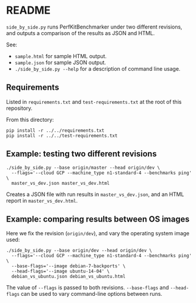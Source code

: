 # README

`side_by_side.py` runs PerfKitBenchmarker under two different revisions, and
outputs a comparison of the results as JSON and HTML.

See:

* `sample.html` for sample HTML output.
* `sample.json` for sample JSON output.
* `./side_by_side.py --help` for a description of command line usage.

## Requirements

Listed in `requirements.txt` and `test-requirements.txt` at the root of this repository.

From this directory:

    pip install -r ../../requirements.txt
    pip install -r ../../test-requirements.txt

## Example: testing two different revisions

    ./side_by_side.py --base origin/master --head origin/dev \
      --flags='--cloud GCP --machine_type n1-standard-4 --benchmarks ping' \
      master_vs_dev.json master_vs_dev.html

Creates a JSON file with run results in `master_vs_dev.json`, and an HTML report in `master_vs_dev.html`.

## Example: comparing results between OS images

Here we fix the revision (`origin/dev`), and vary the operating system image
used:

    ./side_by_side.py --base origin/dev --head origin/dev \
      --flags='--cloud GCP --machine_type n1-standard-4 --benchmarks ping' \
      --base-flags='--image debian-7-backports' \
      --head-flags='--image ubuntu-14-04' \
      debian_vs_ubuntu.json debian_vs_ubuntu.html

The value of `--flags` is passed to both revisions. `--base-flags` and
`--head-flags` can be used to vary command-line options between runs.
